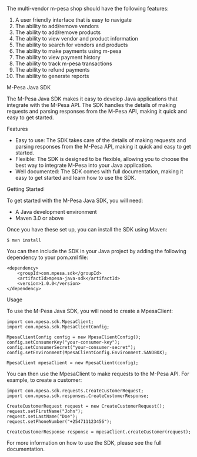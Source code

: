 The multi-vendor m-pesa shop should have the following features:

1. A user friendly interface that is easy to navigate
2. The ability to add/remove vendors
3. The ability to add/remove products
4. The ability to view vendor and product information
5. The ability to search for vendors and products
6. The ability to make payments using m-pesa
7. The ability to view payment history
8. The ability to track m-pesa transactions
9. The ability to refund payments
10. The ability to generate reports






M-Pesa Java SDK

The M-Pesa Java SDK makes it easy to develop Java applications that integrate with the M-Pesa API. The SDK handles the details of making requests and parsing responses from the M-Pesa API, making it quick and easy to get started.

Features

- Easy to use: The SDK takes care of the details of making requests and parsing responses from the M-Pesa API, making it quick and easy to get started.
- Flexible: The SDK is designed to be flexible, allowing you to choose the best way to integrate M-Pesa into your Java application.
- Well documented: The SDK comes with full documentation, making it easy to get started and learn how to use the SDK.

Getting Started

To get started with the M-Pesa Java SDK, you will need:

- A Java development environment
- Maven 3.0 or above

Once you have these set up, you can install the SDK using Maven:

```
$ mvn install
```

You can then include the SDK in your Java project by adding the following dependency to your pom.xml file:

```
<dependency>
    <groupId>com.mpesa.sdk</groupId>
    <artifactId>mpesa-java-sdk</artifactId>
    <version>1.0.0</version>
</dependency>
```

Usage

To use the M-Pesa Java SDK, you will need to create a MpesaClient:

```
import com.mpesa.sdk.MpesaClient;
import com.mpesa.sdk.MpesaClientConfig;

MpesaClientConfig config = new MpesaClientConfig();
config.setConsumerKey("your-consumer-key");
config.setConsumerSecret("your-consumer-secret");
config.setEnvironment(MpesaClientConfig.Environment.SANDBOX);

MpesaClient mpesaClient = new MpesaClient(config);
```

You can then use the MpesaClient to make requests to the M-Pesa API. For example, to create a customer:

```
import com.mpesa.sdk.requests.CreateCustomerRequest;
import com.mpesa.sdk.responses.CreateCustomerResponse;

CreateCustomerRequest request = new CreateCustomerRequest();
request.setFirstName("John");
request.setLastName("Doe");
request.setPhoneNumber("+254711123456");

CreateCustomerResponse response = mpesaClient.createCustomer(request);
```

For more information on how to use the SDK, please see the full documentation.
